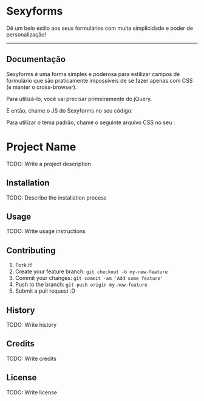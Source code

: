 # Sexyforms

Dê um belo estilo aos seus formulários com muita simplicidade e poder de personalização!

---

## Documentação

Sexyforms é uma forma simples e poderosa para estilizar campos de formulário que são praticamente impossíveis de se fazer apenas com CSS (e manter o cross-browser).

Para utilizá-lo, você vai precisar primeiramente do jQuery.

E então, chame o JS do Sexyforms no seu código:

Para utilizar o tema padrão, chame o seguinte arquivo CSS no seu <head>:



# Project Name

TODO: Write a project description

## Installation

TODO: Describe the installation process

## Usage

TODO: Write usage instructions

## Contributing

1. Fork it!
2. Create your feature branch: `git checkout -b my-new-feature`
3. Commit your changes: `git commit -am 'Add some feature'`
4. Push to the branch: `git push origin my-new-feature`
5. Submit a pull request :D

## History

TODO: Write history

## Credits

TODO: Write credits

## License

TODO: Write license